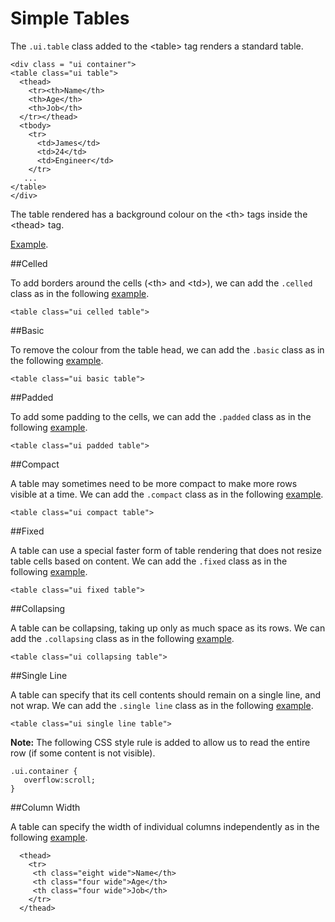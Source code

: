 
# Simple Tables

The `.ui.table` class added to the &lt;table&gt; tag renders a standard table.

~~~
<div class = "ui container">
<table class="ui table">
  <thead>
    <tr><th>Name</th>
    <th>Age</th>
    <th>Job</th>
  </tr></thead>
  <tbody>
    <tr>
      <td>James</td>
      <td>24</td>
      <td>Engineer</td>
    </tr>
   ...
</table>
</div>
~~~

The table rendered has a background colour on the &lt;th&gt; tags inside the &lt;thead&gt; tag.

<a href="archives/Class Htmls/tables/table1.html" target = "_ blank">Example</a>.

##Celled

To add borders around the cells (&lt;th&gt; and &lt;td&gt;), we can add the `.celled` class as in the following <a href="archives/Class Htmls/tables/table1a.html" target = "_ blank">example</a>.
~~~
<table class="ui celled table">
~~~

##Basic

To remove the colour from the table head, we can add the `.basic` class as in the 
following <a href="archives/Class Htmls/tables/table2.html" target = "_ blank">example</a>.
~~~
<table class="ui basic table">
~~~

##Padded

To add some padding to the cells, we can add the `.padded` class as in the 
following <a href="archives/Class Htmls/tables/table3.html" target = "_ blank">example</a>.
~~~
<table class="ui padded table">
~~~

##Compact

A table may sometimes need to be more compact to make more rows visible at a time. We can add the `.compact` class as in the 
following <a href="archives/Class Htmls/tables/table4.html" target = "_ blank">example</a>.
~~~
<table class="ui compact table">
~~~

##Fixed

A table can use a special faster form of table rendering that does not resize table cells based on content. We can add the `.fixed` class as in the 
following <a href="archives/Class Htmls/tables/table5.html" target = "_ blank">example</a>.
~~~
<table class="ui fixed table">
~~~

##Collapsing

A table can be collapsing, taking up only as much space as its rows. We can add the `.collapsing` class as in the 
following <a href="archives/Class Htmls/tables/table6.html" target = "_ blank">example</a>.
~~~
<table class="ui collapsing table">
~~~

##Single Line

A table can specify that its cell contents should remain on a single line, and not wrap. We can add the `.single line` class as in the 
following <a href="archives/Class Htmls/tables/table7.html" target = "_ blank">example</a>.
~~~
<table class="ui single line table">
~~~

**Note:** The following CSS style rule is added to allow us to read the entire row (if some content is not visible).

~~~
.ui.container {
   overflow:scroll;
}
~~~

##Column Width

A table can specify the width of individual columns independently as in the 
following <a href="archives/Class Htmls/tables/table8.html" target = "_ blank">example</a>.
~~~
  <thead>
    <tr>
     <th class="eight wide">Name</th>
     <th class="four wide">Age</th>
     <th class="four wide">Job</th>
    </tr>
  </thead>
~~~
